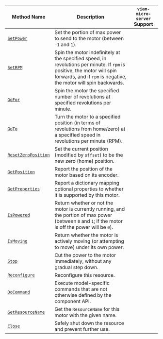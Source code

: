 <!-- prettier-ignore -->
| Method Name | Description | `viam-micro-server` Support |
| ----------- | ----------- | --------------------------- |
| [`SetPower`](/appendix/apis/components/motor/#setpower) | Set the portion of max power to send to the motor (between `-1` and `1`). | <p class="center-text"><i class="fas fa-check" title="yes"></i></p> |
| [`SetRPM`](/appendix/apis/components/motor/#setrpm) | Spin the motor indefinitely at the specified speed, in revolutions per minute. If `rpm` is positive, the motor will spin forwards, and if `rpm` is negative, the motor will spin backwards. | <p class="center-text"><i class="fas fa-times" title="no"></i></p> |
| [`GoFor`](/appendix/apis/components/motor/#gofor) | Spin the motor the specified number of revolutions at specified revolutions per minute. | <p class="center-text"><i class="fas fa-times" title="no"></i></p> |
| [`GoTo`](/appendix/apis/components/motor/#goto) | Turn the motor to a specified position (in terms of revolutions from home/zero) at a specified speed in revolutions per minute (RPM). | <p class="center-text"><i class="fas fa-times" title="no"></i></p> |
| [`ResetZeroPosition`](/appendix/apis/components/motor/#resetzeroposition) | Set the current position (modified by `offset`) to be the new zero (home) position. | <p class="center-text"><i class="fas fa-times" title="no"></i></p> |
| [`GetPosition`](/appendix/apis/components/motor/#getposition) | Report the position of the motor based on its encoder. | <p class="center-text"><i class="fas fa-check" title="yes"></i></p> |
| [`GetProperties`](/appendix/apis/components/motor/#getproperties) | Report a dictionary mapping optional properties to whether it is supported by this motor. | <p class="center-text"><i class="fas fa-check" title="yes"></i></p> |
| [`IsPowered`](/appendix/apis/components/motor/#ispowered) | Return whether or not the motor is currently running, and the portion of max power (between `0` and `1`; if the motor is off the power will be `0`). | <p class="center-text"><i class="fas fa-times" title="no"></i></p> |
| [`IsMoving`](/appendix/apis/components/motor/#ismoving) | Return whether the motor is actively moving (or attempting to move) under its own power. | <p class="center-text"><i class="fas fa-check" title="yes"></i></p> |
| [`Stop`](/appendix/apis/components/motor/#stop) | Cut the power to the motor immediately, without any gradual step down. | <p class="center-text"><i class="fas fa-check" title="yes"></i></p> |
| [`Reconfigure`](/appendix/apis/components/motor/#reconfigure) | Reconfigure this resource. | <p class="center-text"><i class="fas fa-times" title="no"></i></p> |
| [`DoCommand`](/appendix/apis/components/motor/#docommand) | Execute model-specific commands that are not otherwise defined by the component API. |
| [`GetResourceName`](/appendix/apis/components/motor/#getresourcename) | Get the `ResourceName` for this motor with the given name. | <p class="center-text"><i class="fas fa-times" title="no"></i></p> |
| [`Close`](/appendix/apis/components/motor/#close) | Safely shut down the resource and prevent further use. | <p class="center-text"><i class="fas fa-times" title="no"></i></p> |
